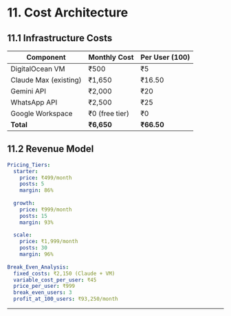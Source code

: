 # 11. Cost Architecture

## 11.1 Infrastructure Costs
| Component | Monthly Cost | Per User (100) |
|-----------|--------------|----------------|
| DigitalOcean VM | ₹500 | ₹5 |
| Claude Max (existing) | ₹1,650 | ₹16.50 |
| Gemini API | ₹2,000 | ₹20 |
| WhatsApp API | ₹2,500 | ₹25 |
| Google Workspace | ₹0 (free tier) | ₹0 |
| **Total** | **₹6,650** | **₹66.50** |

## 11.2 Revenue Model
```yaml
Pricing_Tiers:
  starter:
    price: ₹499/month
    posts: 5
    margin: 86%
    
  growth:
    price: ₹999/month
    posts: 15
    margin: 93%
    
  scale:
    price: ₹1,999/month
    posts: 30
    margin: 96%
    
Break_Even_Analysis:
  fixed_costs: ₹2,150 (Claude + VM)
  variable_cost_per_user: ₹45
  price_per_user: ₹999
  break_even_users: 3
  profit_at_100_users: ₹93,250/month
```

---
